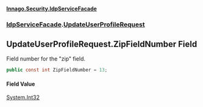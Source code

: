 #### [Innago\.Security\.IdpServiceFacade](../../index.md 'index')
### [IdpServiceFacade](../index.md 'IdpServiceFacade').[UpdateUserProfileRequest](index.md 'IdpServiceFacade\.UpdateUserProfileRequest')

## UpdateUserProfileRequest\.ZipFieldNumber Field

Field number for the "zip" field\.

```csharp
public const int ZipFieldNumber = 13;
```

#### Field Value
[System\.Int32](https://learn.microsoft.com/en-us/dotnet/api/system.int32 'System\.Int32')